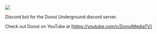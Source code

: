 ![](https://github.com/oopsie1412/nolanbot/blob/main/data/images/logos/nlnbt-copper.png?raw=true)

Discord bot for the Donut Underground discord server.

Check out Donut on YouTube at [https://youtube.com/c/DonutMediaTV]

 
